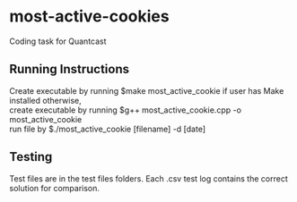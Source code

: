 # most-active-cookies
 Coding task for Quantcast


## Running Instructions
Create executable by running $make most_active_cookie if user has Make installed otherwise, <br>
create executable by running $g++ most_active_cookie.cpp -o most_active_cookie <br>
run file by $./most_active_cookie [filename] -d [date] <br>

## Testing
Test files are in the test files folders. Each .csv test log contains the correct solution for comparison.
 
